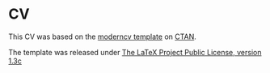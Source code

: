# CV

This CV was based on the [moderncv template](http://www.ctan.org/tex-archive/macros/latex/contrib/moderncv/) on [CTAN](http://www.ctan.org).

The template was released under [The LaTeX Project Public Li­cense, version 1.3c](https://latex-project.org/lppl.txt)
